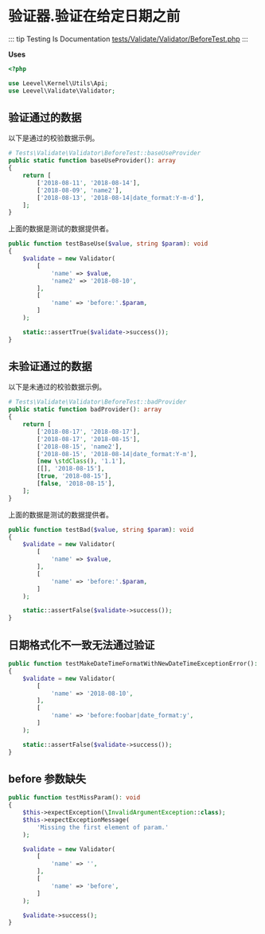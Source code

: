 # 验证器.验证在给定日期之前

::: tip Testing Is Documentation
[tests/Validate/Validator/BeforeTest.php](https://github.com/hunzhiwange/framework/blob/master/tests/Validate/Validator/BeforeTest.php)
:::

**Uses**

``` php
<?php

use Leevel\Kernel\Utils\Api;
use Leevel\Validate\Validator;
```

## 验证通过的数据

以下是通过的校验数据示例。

``` php
# Tests\Validate\Validator\BeforeTest::baseUseProvider
public static function baseUseProvider(): array
{
    return [
        ['2018-08-11', '2018-08-14'],
        ['2018-08-09', 'name2'],
        ['2018-08-13', '2018-08-14|date_format:Y-m-d'],
    ];
}
```

上面的数据是测试的数据提供者。

``` php
public function testBaseUse($value, string $param): void
{
    $validate = new Validator(
        [
            'name' => $value,
            'name2' => '2018-08-10',
        ],
        [
            'name' => 'before:'.$param,
        ]
    );

    static::assertTrue($validate->success());
}
```

## 未验证通过的数据

以下是未通过的校验数据示例。

``` php
# Tests\Validate\Validator\BeforeTest::badProvider
public static function badProvider(): array
{
    return [
        ['2018-08-17', '2018-08-17'],
        ['2018-08-17', '2018-08-15'],
        ['2018-08-15', 'name2'],
        ['2018-08-15', '2018-08-14|date_format:Y-m'],
        [new \stdClass(), '1.1'],
        [[], '2018-08-15'],
        [true, '2018-08-15'],
        [false, '2018-08-15'],
    ];
}
```

上面的数据是测试的数据提供者。

``` php
public function testBad($value, string $param): void
{
    $validate = new Validator(
        [
            'name' => $value,
        ],
        [
            'name' => 'before:'.$param,
        ]
    );

    static::assertFalse($validate->success());
}
```

## 日期格式化不一致无法通过验证

``` php
public function testMakeDateTimeFormatWithNewDateTimeExceptionError(): void
{
    $validate = new Validator(
        [
            'name' => '2018-08-10',
        ],
        [
            'name' => 'before:foobar|date_format:y',
        ]
    );

    static::assertFalse($validate->success());
}
```

## before 参数缺失

``` php
public function testMissParam(): void
{
    $this->expectException(\InvalidArgumentException::class);
    $this->expectExceptionMessage(
        'Missing the first element of param.'
    );

    $validate = new Validator(
        [
            'name' => '',
        ],
        [
            'name' => 'before',
        ]
    );

    $validate->success();
}
```